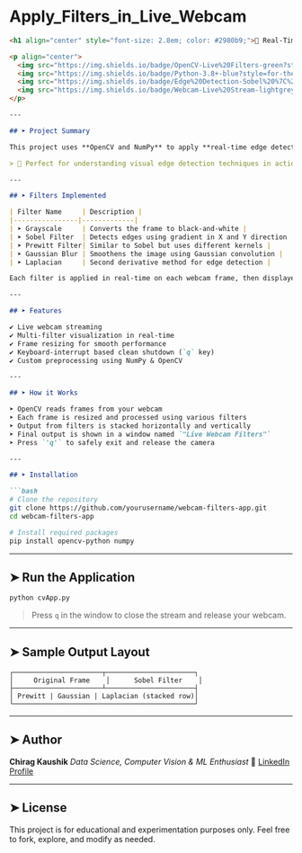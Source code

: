 # Apply_Filters_in_Live_Webcam

````markdown
<h1 align="center" style="font-size: 2.8em; color: #2980b9;">📸 Real-Time Webcam Filter Application</h1>

<p align="center">
  <img src="https://img.shields.io/badge/OpenCV-Live%20Filters-green?style=for-the-badge&logo=opencv">
  <img src="https://img.shields.io/badge/Python-3.8+-blue?style=for-the-badge&logo=python">
  <img src="https://img.shields.io/badge/Edge%20Detection-Sobel%20%7C%20Prewitt%20%7C%20Laplacian-red?style=for-the-badge">
  <img src="https://img.shields.io/badge/Webcam-Live%20Stream-lightgrey?style=for-the-badge&logo=webcam">
</p>

---

## ➤ Project Summary

This project uses **OpenCV and NumPy** to apply **real-time edge detection and filtering** techniques to webcam input. Users can view the effects of multiple filters side-by-side as the camera captures frames.

> 🎯 Perfect for understanding visual edge detection techniques in action.

---

## ➤ Filters Implemented

| Filter Name     | Description |
|----------------|-------------|
| ➤ Grayscale     | Converts the frame to black-and-white |
| ➤ Sobel Filter  | Detects edges using gradient in X and Y direction |
| ➤ Prewitt Filter| Similar to Sobel but uses different kernels |
| ➤ Gaussian Blur | Smoothens the image using Gaussian convolution |
| ➤ Laplacian     | Second derivative method for edge detection |

Each filter is applied in real-time on each webcam frame, then displayed side-by-side in a single combined window.

---

## ➤ Features

✔️ Live webcam streaming  
✔️ Multi-filter visualization in real-time  
✔️ Frame resizing for smooth performance  
✔️ Keyboard-interrupt based clean shutdown (`q` key)  
✔️ Custom preprocessing using NumPy & OpenCV  

---

## ➤ How it Works

➤ OpenCV reads frames from your webcam  
➤ Each frame is resized and processed using various filters  
➤ Output from filters is stacked horizontally and vertically  
➤ Final output is shown in a window named `"Live Webcam Filters"`  
➤ Press `'q'` to safely exit and release the camera

---

## ➤ Installation

```bash
# Clone the repository
git clone https://github.com/yourusername/webcam-filters-app.git
cd webcam-filters-app

# Install required packages
pip install opencv-python numpy
````

---

## ➤ Run the Application

```bash
python cvApp.py
```

> Press `q` in the window to close the stream and release your webcam.

---

## ➤ Sample Output Layout

```
┌──────────────────────┬──────────────────────┐
│     Original Frame    │      Sobel Filter    │
├──────────────────────┴──────────────────────┤
│ Prewitt | Gaussian | Laplacian (stacked row)│
└─────────────────────────────────────────────┘
```

---

## ➤ Author

**Chirag Kaushik**
*Data Science, Computer Vision & ML Enthusiast*
🔗 [LinkedIn Profile](https://www.linkedin.com/in/chirag-kaushik-profile)

---

## ➤ License

This project is for educational and experimentation purposes only.
Feel free to fork, explore, and modify as needed.

```
